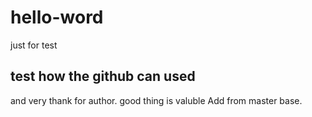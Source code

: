 # hello-word
just for test
## test how the github can used
and very thank for author.
good thing is valuble
Add from master base.

